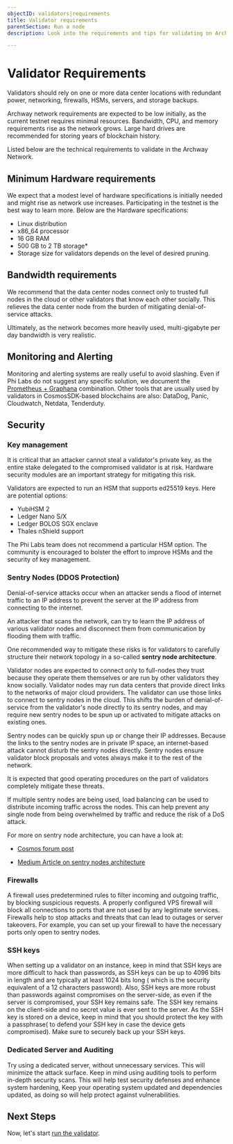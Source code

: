 ```yaml
---
objectID: validators|requirements
title: Validator requirements
parentSection: Run a node
description: Look into the requirements and tips for validating on Archway

---
```


# Validator Requirements

Validators should rely on one or more data center locations with redundant power, networking, firewalls, HSMs,  servers, and storage backups.


Archway network requirements are expected to be low initially, as the current testnet requires minimal resources. Bandwidth, CPU, and memory requirements rise as the network grows. Large hard drives are recommended for storing years of blockchain history.

Listed below are the technical requirements to validate in the Archway Network.


## Minimum Hardware requirements


We expect that a modest level of hardware specifications is initially needed and might rise as network use increases. Participating in the testnet is the best way to learn more. Below are the Hardware specifications:

- Linux distribution
- x86_64 processor
- 16 GB RAM
- 500 GB to 2 TB storage\*
- Storage size for validators depends on the level of desired pruning.


## Bandwidth requirements

We recommend that the data center nodes connect only to trusted full nodes in the cloud or other validators that know each other socially. This relieves the data center node from the burden of mitigating denial-of-service attacks.

Ultimately, as the network becomes more heavily used, multi-gigabyte per day bandwidth is very realistic.

## Monitoring and Alerting
Monitoring and alerting systems are really useful to avoid slashing. Even if Phi Labs do not suggest any specific solution, we document the [Prometheus + Graphana](4.monitoring-validators.md) combination. Other tools that are usually used by validators in CosmosSDK-based blockchains are also: DataDog, Panic, Cloudwatch, Netdata, Tenderduty.
## Security

### **Key management**

It is critical that an attacker cannot steal a validator's private key, as the entire stake delegated to the compromised validator is at risk. Hardware security modules are an important strategy for mitigating this risk.

Validators are expected to run an HSM that supports ed25519 keys. Here are potential options:

- YubiHSM 2
- Ledger Nano S/X
- Ledger BOLOS SGX enclave
- Thales nShield support

The Phi Labs team does not recommend a particular HSM option. The community is encouraged to bolster the effort to improve HSMs and the security of key management.


### **Sentry Nodes (DDOS Protection)**

Denial-of-service attacks occur when an attacker sends a flood of internet traffic to an IP address to prevent the server at the IP address from connecting to the internet.

An attacker that scans the network, can try to learn the IP address of various validator nodes and disconnect them from communication by flooding them with traffic.

One recommended way to mitigate these risks is for validators to carefully structure their network topology in a so-called **sentry node architecture**.

Validator nodes are expected to connect only to full-nodes they trust because they operate them themselves or are run by other validators they know socially. Validator nodes may run data centers that provide direct links to the networks of major cloud providers. The validator can use those links to connect to sentry nodes in the cloud. This shifts the burden of denial-of-service from the validator's node directly to its sentry nodes, and may require new sentry nodes to be spun up or activated to mitigate attacks on existing ones.

Sentry nodes can be quickly spun up or change their IP addresses. Because the links to the sentry nodes are in private IP space, an internet-based attack cannot disturb the sentry nodes directly. Sentry nodes ensure validator block proposals and votes always make it to the rest of the network.

It is expected that good operating procedures on the part of validators completely mitigate these threats.

If multiple sentry nodes are being used, load balancing can be used to distribute incoming traffic across the nodes. This can help prevent any single node from being overwhelmed by traffic and reduce the risk of a DoS attack.

For more on sentry node architecture, you can have a look at:
- <a href="https://forum.cosmos.network/t/sentry-node-architecture-overview/454" target="_blank">Cosmos forum post</a>

- <a href="https://medium.com/@kidinamoto/tech-choices-for-cosmos-validators-27c7242061ea" target="_blank">Medium Article on sentry nodes architecture</a>

### **Firewalls** 
A firewall uses predetermined rules to filter incoming and outgoing traffic, by blocking suspicious requests. A properly configured VPS firewall will block all connections to ports that are not used by any legitimate services. Firewalls help to stop attacks and threats that can lead to outages or server takeovers. For example, you can set up your firewall to have the necessary ports only open to sentry nodes.

### **SSH keys**
When setting up a validator on an instance, keep in mind that SSH keys are more difficult to hack than passwords, as SSH keys can be up to 4096 bits in length and are typically at least 1024 bits long ( which is the security equivalent of a 12 characters password).
Also, SSH keys are more robust than passwords against compromises on the server-side, as even if the server is compromised, your SSH key remains safe. The SSH key remains on the client-side and no secret value is ever sent to the server.
As the SSH key is stored on a device, keep in mind that you should protect the key with a passphrase( to defend your SSH key in case the device gets compromised). Make sure to securely back up your SSH keys.

### **Dedicated Server and Auditing**
Try using a dedicated server, without unnecessary services. This will minimize the attack surface. Keep in mind using auditing tools to perform in-depth security scans. This will help test security defenses and enhance system hardening, Keep your operating system updated and dependencies updated, as doing so will help protect against vulnerabilities.

## Next Steps
Now, let's start [run the validator](3.running-a-validator-node.md).
